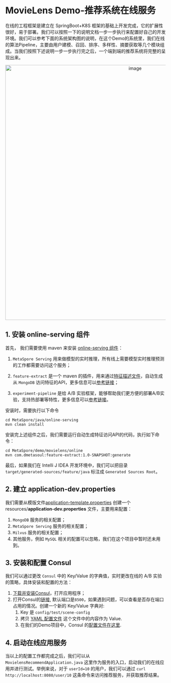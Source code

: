 # MovieLens Demo-推荐系统在线服务

在线的工程框架是建立在 SpringBoot+K8S 框架的基础上开发完成，它的扩展性很好，易于部署。我们可以按照一下的说明文档一步一步执行来配置好自己的开发环境。我们可以参考下面的系统架构图的说明，在这个Demo的系统里，我们在线的算法Pipeline，主要由用户建模、召回、排序、多样性、摘要获取等几个模块组成。当我们按照下述说明一步一步执行完之后，一个端到端的推荐系统将完整的呈现出来。

<p align="center">
   <img width="800" alt="image" src="https://user-images.githubusercontent.com/7464971/160770284-26bd3885-4d47-4c00-9260-b3dc1aeb4263.png">
</p>

## 1. 安装 online-serving 组件
首先， 我们需要使用 maven 来安装 [online-serving 组件](https://github.com/meta-soul/MetaSpore/tree/main/java/online-serving)：

1. `MetaSpore Serving` 用来做模型的实时推理，所有线上需要模型实时推理预测的工作都需要访问这个服务；

2. `feature-extract` 是一个 maven 的插件，用来通过[特征描述文件](https://github.com/meta-soul/MetaSpore/tree/main/demo/movielens/online/src/main/resources/tables)，自动生成从 `MongoDB` 访问特征的API，更多信息可以[参考链接](https://github.com/meta-soul/MetaSpore/blob/main/java/online-serving/feature-extract/README.md)；

3. `experiment-pipeline` 是给 A/B 实验框架，能够帮助我们更方便的部署A/B实验，支持热部署等特性，更多信息可以[参考链接](https://github.com/meta-soul/MetaSpore/blob/main/java/online-serving/experiment-pipeline/README.md)。

安装时，需要执行以下命令
```shell
cd MetaSpore/java/online-serving
mvn clean install 
```

安装完上述组件之后，我们需要运行自动生成特征访问API的代码，执行如下命令：
```shell
cd MetaSpore/demo/movielens/online
mvn com.dmetasoul:feature-extract:1.0-SNAPSHOT:generate
```
最后，如果我们在 Intelli J IDEA 开发环境中，我们可以把目录 `target/generated-sources/feature/java` 标注成 `Generated Sources Root`。


## 2. 建立 application-dev.properties
我们需要从模版文件[application-template.properties](https://github.com/meta-soul/MetaSpore/blob/main/demo/movielens/online/src/main/resources/application-template.properties) 创建一个 resources/**application-dev.properties** 文件，主要用来配置：
1. `MongoDB` 服务的相关配置；
2. `MetaSpore Serving` 服务的相关配置；
3. `Milvus` 服务的相关配置；
4. 其他服务，例如 `MySQL` 相关的配置可以忽略，我们在这个项目中暂时还未用到。

## 3. 安装和配置 Consul
我们可以通过更改 `Consul` 中的 Key/Value 的字典值，实时更改在线的 A/B 实验的策略，具体安装和配置的方法：
1. [下载并安装Consul](https://www.consul.io/downloads)，打开应用程序；
2. 打开Consul的[链接](http://localhost:8500/ui/dc1/kv), 默认端口是`8500`，如果遇到问题，可以查看是否存在端口占用的情况。创建一个新的 Key/Value 字典对:
   1. Key 是 `config/test/scene-config`
   2. 拷贝 [YAML 配置文件](https://github.com/meta-soul/MetaSpore/blob/main/demo/movielens/online/src/main/resources/experiment.yaml) 这个文件中的内容作为 Value. 
   3. 在我们的Demo项目中，Consul 的[配置文件在这里](https://github.com/meta-soul/MetaSpore/blob/main/demo/movielens/online/src/main/resources/bootstrap.yml).

## 4. 启动在线应用服务
当以上的配置工作都完成之后，我们可以从 `MovielensRecommendApplication.java` 这里作为服务的入口，启动我们的在线应用并进行测试。举例来说，对于 `userId=10` 的用户，我们可以通过
`curl http://localhost:8080/user/10` 这条命令来访问推荐服务，并获取推荐结果。

